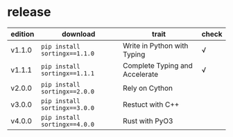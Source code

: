 # release

<div align="center">

|edition|download|trait|check|
|--|--|--|--|
|v1.1.0|`pip install sortingx==1.1.0`|Write in Python with Typing|√|
|v1.1.1|`pip install sortingx==1.1.1`|Complete Typing and Accelerate|√|
|v2.0.0|`pip install sortingx==2.0.0`|Rely on Cython||
|v3.0.0|`pip install sortingx==3.0.0`|Restuct with C++||
|v4.0.0|`pip install sortingx==4.0.0`|Rust with PyO3||

</div>